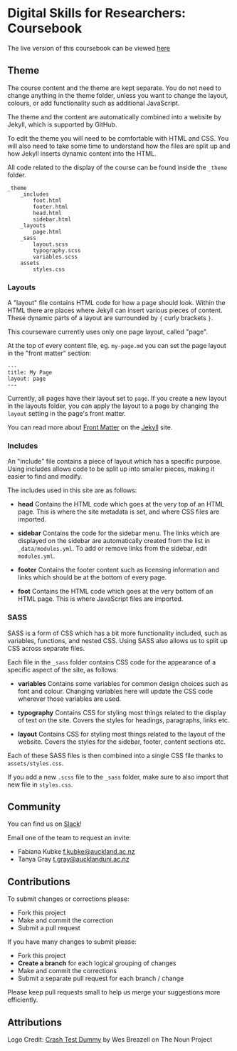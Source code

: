 # Digital Skills for Researchers: Coursebook

The live version of this coursebook can be viewed [here](http://digital-skills-for-researchers.github.io/coursebook/)




## Theme

The course content and the theme are kept separate. You do not need to change anything in the theme folder, unless you want to change the layout, colours, or add functionality such as additional JavaScript.

The theme and the content are automatically combined into a website by Jekyll, which is supported by GitHub.

To edit the theme you will need to be comfortable with HTML and CSS. You will also need to take some time to understand how the files are split up and how Jekyll inserts dynamic content into the HTML.

All code related to the display of the course can be found inside the `_theme` folder.

```
_theme
    _includes
        foot.html
        footer.html
        head.html
        sidebar.html
    _layouts
        page.html
    _sass
        layout.scss
        typography.scss
        variables.scss
    assets
        styles.css
```

### Layouts

A "layout" file contains HTML code for how a page should look. Within the HTML there are places where Jekyll can insert various pieces of content. These dynamic parts of a layout are surrounded by `{` curly brackets `}`.

This courseware currently uses only one page layout, called "page".

At the top of every content file, eg. `my-page.md` you can set the page layout in the "front matter" section:

```
---
title: My Page
layout: page
---
```

Currently, all pages have their layout set to `page`. If you create a new layout in the layouts folder, you can apply the layout to a page by changing the `layout` setting in the page's front matter.

You can read more about [Front Matter][front-matter] on the [Jekyll][jekyll] site.


[front-matter]: https://jekyllrb.com/docs/frontmatter/
[jekyll]: https://jekyllrb.com


### Includes

An "include" file contains a piece of layout which has a specific purpose. Using includes allows code to be split up into smaller pieces, making it easier to find and modify.

The includes used in this site are as follows:

- **head**
  Contains the HTML code which goes at the very top of an HTML page. This is where the site metadata is set, and where CSS files are imported.

- **sidebar**
  Contains the code for the sidebar menu. The links which are displayed on the sidebar are automatically created from the list in `_data/modules.yml`. To add or remove links from the sidebar, edit `modules.yml`.

- **footer**
  Contains the footer content such as licensing information and links which should be at the bottom of every page.

- **foot**
  Contains the HTML code which goes at the very bottom of an HTML page. This is where JavaScript files are imported.


### SASS

SASS is a form of CSS which has a bit more functionality included, such as variables, functions, and nested CSS. Using SASS also allows us to split up CSS across separate files.

Each file in the `_sass` folder contains CSS code for the appearance of a specific aspect of the site, as follows:

- **variables**
  Contains some variables for common design choices such as font and colour. Changing variables here will update the CSS code wherever those variables are used.

- **typography**
  Contains CSS for styling most things related to the display of text on the site. Covers the styles for headings, paragraphs, links etc.

- **layout**
  Contains CSS for styling most things related to the layout of the website. Covers the styles for the sidebar, footer, content sections etc.

Each of these SASS files is then combined into a single CSS file thanks to `assets/styles.css`.

If you add a new `.scss` file to the `_sass` folder, make sure to also import that new file in `styles.css`.



## Community

You can find us on [Slack](https://digi-research-skills.slack.com/)!

Email one of the team to request an invite:

- Fabiana Kubke [f.kubke@auckland.ac.nz](mailto:"f.kubke@auckland.ac.nz")
- Tanya Gray [t.gray@aucklanduni.ac.nz](mailto:"t.gray@aucklanduni.ac.nz")





## Contributions

To submit changes or corrections please:

- Fork this project
- Make and commit the correction
- Submit a pull request

If you have many changes to submit please:

- Fork this project
- **Create a branch** for each logical grouping of changes
- Make and commit the corrections
- Submit a separate pull request for each branch / change

Please keep pull requests small to help us merge your suggestions more efficiently.




## Attributions

Logo Credit: [Crash Test Dummy](https://thenounproject.com/term/crash-test-dummy/4954/) by Wes Breazell on The Noun Project


